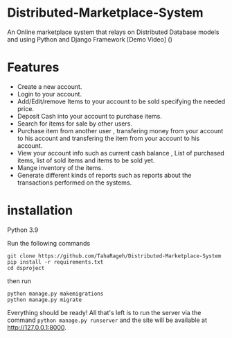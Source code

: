 # Distributed-Marketplace-System
An Online marketplace system that relays on Distributed Database models and using Python and Django Framework
[Demo Video] ()

# Features
* Create a new account.
* Login to your account.
* Add/Edit/remove Items to your account to be sold specifying the needed price.
* Deposit Cash into your account to purchase items.
* Search for items for sale by other users.
* Purchase item from another user , transfering money from your account to his account and transfering the item from your account to his account.
* View your account info such as current cash balance , List of purchased items, list of sold items and items to be sold yet.
* Mange inventory of the items.
* Generate different kinds of reports such as reports about the transactions performed on the systems.

# installation
Python 3.9

Run the following commands

```
git clone https://github.com/TahaRageh/Distributed-Marketplace-System
pip install -r requirements.txt
cd dsproject
```
then run 
```
python manage.py makemigrations
python manage.py migrate
```

Everything should be ready! All that's left is to run the server via the command `python manage.py runserver` and the site will be available at http://127.0.0.1:8000.
